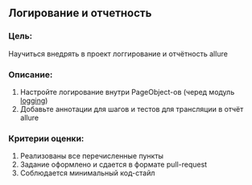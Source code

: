 ## Логирование и отчетность

### Цель:

Научиться внедрять в проект логгирование и отчётность allure

### Описание:

1. Настройте логирование внутри PageObject-ов (черед модуль [logging](https://docs.python.org/3/library/logging.html))
2. Добавьте аннотации для шагов и тестов для трансляции в отчёт allure

### Критерии оценки:

1. Реализованы все перечисленные пункты
2. Задание оформлено и сдается в формате pull-request
3. Соблюдается минимальный код-стайл
